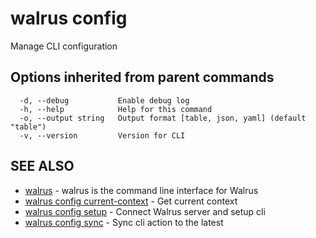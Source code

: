 # walrus config

Manage CLI configuration

## Options inherited from parent commands

```
  -d, --debug           Enable debug log
  -h, --help            Help for this command
  -o, --output string   Output format [table, json, yaml] (default "table")
  -v, --version         Version for CLI
```

## SEE ALSO

* [walrus](../walrus)	 - walrus is the command line interface for Walrus
* [walrus config current-context](walrus_config_current-context)	 - Get current context
* [walrus config setup](walrus_config_setup)	 - Connect Walrus server and setup cli
* [walrus config sync](walrus_config_sync)	 - Sync cli action to the latest

